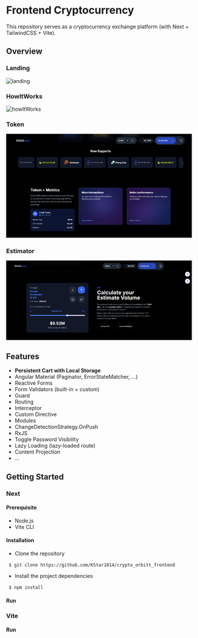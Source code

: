 # Frontend Cryptocurrency
This repository serves as a cryptocurrency exchange platform (with Next + TailwindCSS + Vite).

## Overview

### Landing
![landing](../../images/landing.png)

### HowItWorks
![howItWorks](../../images/how_it_works.png)

### Token
![token](./images/token.png)

### Estimator
![estimator](./images/calculator.png)


## Features
- **Persistent Cart with Local Storage**
- Angular Material (Paginator, ErrorStateMatcher, ...)
- Reactive Forms
- Form Validators (built-in + custom)
- Guard
- Routing
- Interceptor
- Custom Directive
- Modules
- ChangeDetectionStrategy.OnPush
- RxJS
- Toggle Password Visibility
- Lazy Loading (lazy-loaded route)
- Content Projection
- ...

## Getting Started
### Next
#### Prerequisite 
- Node.js
- Vite CLI
#### Installation
- Clone the repository
<pre><code> $ git clone https://github.com/KStar1014/crypto_orbitt_frontend  </code></pre>
- Install the project dependencies
<pre><code> $ npm install </code></pre>
#### Run


### Vite
#### Run


